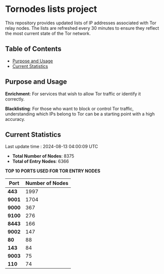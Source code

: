 # Tornodes lists project

This repository provides updated lists of IP addresses associated with Tor relay nodes. The lists are refreshed every 30 minutes to ensure they reflect the most current state of the Tor network.

## Table of Contents

- [Purpose and Usage](#purpose-and-usage)
- [Current Statistics](#current-statistics)


## Purpose and Usage

**Enrichment**: For services that wish to allow Tor traffic or identify it correctly.

**Blacklisting**: For those who want to block or control Tor traffic, understanding which IPs belong to Tor can be a starting point with a high accuracy.

## Current Statistics

Last update time : 2024-08-13 04:00:09 UTC

- **Total Number of Nodes**: 8375
- **Total of Entry Nodes**: 6366

**TOP 10 PORTS USED FOR TOR ENTRY NODES**

| **Port** | **Number of Nodes** |
|------|-----------------|
| **443**   | 1997  |
| **9001**   | 1704  |
| **9000**   | 367  |
| **9100**   | 276  |
| **8443**   | 166  |
| **9002**   | 147  |
| **80**   | 88  |
| **143**   | 84  |
| **9003**   | 75  |
| **110**   | 74  |

